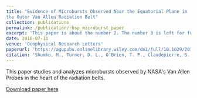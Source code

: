 ```yaml
---
title: "Evidence of Microbursts Observed Near the Equatorial Plane in
the Outer Van Allen Radiation Belt"
collection: publications
permalink: /publication/rbsp_microburst_paper
excerpt: 'This paper is about the number 2. The number 3 is left for future work.'
date: 2018-07-11
venue: 'Geophysical Research Letters'
paperurl: 'https://agupubs.onlinelibrary.wiley.com/doi/full/10.1029/2018GL078451'
citation: 'Shumko, M., Turner, D. L., O’Brien, T. P., Claudepierre, S. G., Sample, J., Hartley, D. P., et al. (2018). Evidence of microbursts observed near the equatorial plane in the outer van Allen radiation belt. Geophysical Research Letters, 45. https://doi.org/10.1029/2018GL078451'
---
```

This paper studies and analyzes microbursts observed by NASA's Van Allen Probes in the heart of the radiation belts.
  
[Download paper here](http://mshumko.github.io/files/2018_shumko_rbsp_microburst_paper.pdf)
